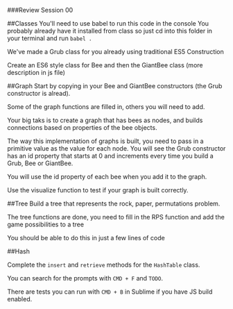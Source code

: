 ###Review Session 00

##Classes
You'll need to use babel to run this code in the console
You probably already have it installed from class so just cd into this folder in your terminal and run `babel .`

We've made a Grub class for you already using traditional ES5 Construction

Create an ES6 style class for Bee and then the GiantBee class
(more description in js file)

##Graph
Start by copying in your Bee and GiantBee constructors (the Grub constructor is alread).

Some of the graph functions are filled in, others you will need to add.

Your big taks is to create a graph that has bees as nodes, and builds connections based on properties of the bee objects.

The way this implementation of graphs is built, you need to pass in a primitive value as the value for each node. You will see the Grub constructor has an id property that starts at 0 and increments every time you build a Grub, Bee or GiantBee.

You will use the id property of each bee when you add it to the graph.

Use the visualize function to test if your graph is built correctly.

##Tree
Build a tree that represents the rock, paper, permutations problem.

The tree functions are done, you need to fill in the RPS function and add the game possibilities to a tree

You should be able to do this in just a few lines of code

##Hash

Complete the `insert` and `retrieve` methods for the `HashTable` class.

You can search for the prompts with `CMD + F` and `TODO`.

There are tests you can run with `CMD + B` in Sublime if you have JS build enabled.
